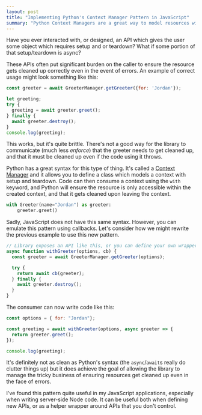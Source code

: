 ```yaml
---
layout: post
title: "Implementing Python's Context Manager Pattern in JavaScript"
summary: "Python Context Managers are a great way to model resources with setup and teardown. Here's how to implement that pattern in JavaScript."
---
```


Have you ever interacted with, or designed, an API which gives the user some object which requires setup and or teardown? What if some portion of that setup/teardown is async?

These APIs often put significant burden on the caller to ensure the resource gets cleaned up correctly even in the event of errors. An example of correct usage might look something like this:

```jsx
const greeter = await GreeterManager.getGreeter({for: 'Jordan'});

let greeting;
try {
  greeting = await greeter.greet();
} finally {
  await greeter.destroy();
}
console.log(greeting);
```

This works, but it's quite brittle. There's not a good way for the library to communicate (much less *enforce*) that the greeter needs to get cleaned up, and that it must be cleaned up even if the code using it throws.

Python has a great syntax for this type of thing. It's called a [Context Manager](https://docs.python.org/3/reference/datamodel.html#context-managers) and it allows you to define a class which models a context with setup and teardown. Code can then consume a context using the `with` keyword, and Python will ensure the resource is only accessible within the created context, and that it gets cleaned upon leaving the context.

```python
with Greeter(name="Jordan") as greeter:
    greeter.greet()
```

Sadly, JavaScript does not have this same syntax. However, you can emulate this pattern using callbacks. Let's consider how we might rewrite the previous example to use this new pattern.

```javascript
// Library exposes an API like this, or you can define your own wrapper:
async function withGreeter(options, cb) {
  const greeter = await GreeterManager.getGreeter(options);

  try {
    return await cb(greeter);
  } finally {
    await greeter.destroy();
  }
}
```

The consumer can now write code like this:

```javascript
const options = { for: "Jordan"};

const greeting = await withGreeter(options, async greeter => {
  return greeter.greet();
});

console.log(greeting);
```

It's definitely not as clean as Python's syntax (the `async`/`await`s really do clutter things up) but it does achieve the goal of allowing the library to manage the tricky business of ensuring resources get cleaned up even in the face of errors.

I've found this pattern quite useful in my JavaScript applications, especially when writing server-side Node code. It can be useful both when defining new APIs, or as a helper wrapper around APIs that you don't control.
